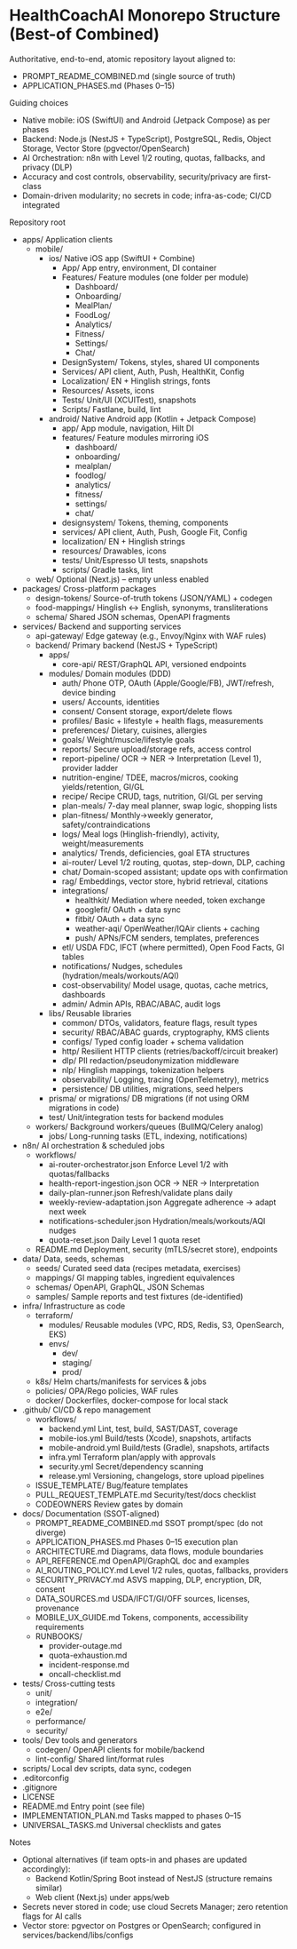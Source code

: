 # HealthCoachAI Monorepo Structure (Best-of Combined)

Authoritative, end-to-end, atomic repository layout aligned to:
- PROMPT_README_COMBINED.md (single source of truth)
- APPLICATION_PHASES.md (Phases 0–15)

Guiding choices
- Native mobile: iOS (SwiftUI) and Android (Jetpack Compose) as per phases
- Backend: Node.js (NestJS + TypeScript), PostgreSQL, Redis, Object Storage, Vector Store (pgvector/OpenSearch)
- AI Orchestration: n8n with Level 1/2 routing, quotas, fallbacks, and privacy (DLP)
- Accuracy and cost controls, observability, security/privacy are first-class
- Domain-driven modularity; no secrets in code; infra-as-code; CI/CD integrated

Repository root
- apps/                           Application clients
  - mobile/
    - ios/                        Native iOS app (SwiftUI + Combine)
      - App/                      App entry, environment, DI container
      - Features/                 Feature modules (one folder per module)
        - Dashboard/
        - Onboarding/
        - MealPlan/
        - FoodLog/
        - Analytics/
        - Fitness/
        - Settings/
        - Chat/
      - DesignSystem/             Tokens, styles, shared UI components
      - Services/                 API client, Auth, Push, HealthKit, Config
      - Localization/             EN + Hinglish strings, fonts
      - Resources/                Assets, icons
      - Tests/                    Unit/UI (XCUITest), snapshots
      - Scripts/                  Fastlane, build, lint
    - android/                    Native Android app (Kotlin + Jetpack Compose)
      - app/                      App module, navigation, Hilt DI
      - features/                 Feature modules mirroring iOS
        - dashboard/
        - onboarding/
        - mealplan/
        - foodlog/
        - analytics/
        - fitness/
        - settings/
        - chat/
      - designsystem/             Tokens, theming, components
      - services/                 API client, Auth, Push, Google Fit, Config
      - localization/             EN + Hinglish strings
      - resources/                Drawables, icons
      - tests/                    Unit/Espresso UI tests, snapshots
      - scripts/                  Gradle tasks, lint
  - web/                          Optional (Next.js) – empty unless enabled
- packages/                       Cross-platform packages
  - design-tokens/                Source-of-truth tokens (JSON/YAML) + codegen
  - food-mappings/                Hinglish ↔ English, synonyms, transliterations
  - schema/                       Shared JSON schemas, OpenAPI fragments
- services/                       Backend and supporting services
  - api-gateway/                  Edge gateway (e.g., Envoy/Nginx with WAF rules)
  - backend/                      Primary backend (NestJS + TypeScript)
    - apps/
      - core-api/                 REST/GraphQL API, versioned endpoints
    - modules/                    Domain modules (DDD)
      - auth/                     Phone OTP, OAuth (Apple/Google/FB), JWT/refresh, device binding
      - users/                    Accounts, identities
      - consent/                  Consent storage, export/delete flows
      - profiles/                 Basic + lifestyle + health flags, measurements
      - preferences/              Dietary, cuisines, allergies
      - goals/                    Weight/muscle/lifestyle goals
      - reports/                  Secure upload/storage refs, access control
      - report-pipeline/          OCR → NER → Interpretation (Level 1), provider ladder
      - nutrition-engine/         TDEE, macros/micros, cooking yields/retention, GI/GL
      - recipe/                   Recipe CRUD, tags, nutrition, GI/GL per serving
      - plan-meals/               7-day meal planner, swap logic, shopping lists
      - plan-fitness/             Monthly→weekly generator, safety/contraindications
      - logs/                     Meal logs (Hinglish-friendly), activity, weight/measurements
      - analytics/                Trends, deficiencies, goal ETA structures
      - ai-router/                Level 1/2 routing, quotas, step-down, DLP, caching
      - chat/                     Domain-scoped assistant; update ops with confirmation
      - rag/                      Embeddings, vector store, hybrid retrieval, citations
      - integrations/
        - healthkit/              Mediation where needed, token exchange
        - googlefit/              OAuth + data sync
        - fitbit/                 OAuth + data sync
        - weather-aqi/            OpenWeather/IQAir clients + caching
        - push/                   APNs/FCM senders, templates, preferences
      - etl/                      USDA FDC, IFCT (where permitted), Open Food Facts, GI tables
      - notifications/            Nudges, schedules (hydration/meals/workouts/AQI)
      - cost-observability/       Model usage, quotas, cache metrics, dashboards
      - admin/                    Admin APIs, RBAC/ABAC, audit logs
    - libs/                       Reusable libraries
      - common/                   DTOs, validators, feature flags, result types
      - security/                 RBAC/ABAC guards, cryptography, KMS clients
      - configs/                  Typed config loader + schema validation
      - http/                     Resilient HTTP clients (retries/backoff/circuit breaker)
      - dlp/                      PII redaction/pseudonymization middleware
      - nlp/                      Hinglish mappings, tokenization helpers
      - observability/            Logging, tracing (OpenTelemetry), metrics
      - persistence/              DB utilities, migrations, seed helpers
    - prisma/ or migrations/      DB migrations (if not using ORM migrations in code)
    - test/                       Unit/integration tests for backend modules
  - workers/                      Background workers/queues (BullMQ/Celery analog)
    - jobs/                       Long-running tasks (ETL, indexing, notifications)
- n8n/                            AI orchestration & scheduled jobs
  - workflows/
    - ai-router-orchestrator.json           Enforce Level 1/2 with quotas/fallbacks
    - health-report-ingestion.json          OCR → NER → Interpretation
    - daily-plan-runner.json                Refresh/validate plans daily
    - weekly-review-adaptation.json         Aggregate adherence → adapt next week
    - notifications-scheduler.json          Hydration/meals/workouts/AQI nudges
    - quota-reset.json                      Daily Level 1 quota reset
  - README.md                               Deployment, security (mTLS/secret store), endpoints
- data/                           Data, seeds, schemas
  - seeds/                        Curated seed data (recipes metadata, exercises)
  - mappings/                     GI mapping tables, ingredient equivalences
  - schemas/                      OpenAPI, GraphQL, JSON Schemas
  - samples/                      Sample reports and test fixtures (de-identified)
- infra/                          Infrastructure as code
  - terraform/
    - modules/                    Reusable modules (VPC, RDS, Redis, S3, OpenSearch, EKS)
    - envs/
      - dev/
      - staging/
      - prod/
  - k8s/                          Helm charts/manifests for services & jobs
  - policies/                     OPA/Rego policies, WAF rules
  - docker/                       Dockerfiles, docker-compose for local stack
- .github/                        CI/CD & repo management
  - workflows/
    - backend.yml                 Lint, test, build, SAST/DAST, coverage
    - mobile-ios.yml              Build/tests (Xcode), snapshots, artifacts
    - mobile-android.yml          Build/tests (Gradle), snapshots, artifacts
    - infra.yml                   Terraform plan/apply with approvals
    - security.yml                Secret/dependency scanning
    - release.yml                 Versioning, changelogs, store upload pipelines
  - ISSUE_TEMPLATE/               Bug/feature templates
  - PULL_REQUEST_TEMPLATE.md      Security/test/docs checklist
  - CODEOWNERS                    Review gates by domain
- docs/                           Documentation (SSOT-aligned)
  - PROMPT_README_COMBINED.md     SSOT prompt/spec (do not diverge)
  - APPLICATION_PHASES.md         Phases 0–15 execution plan
  - ARCHITECTURE.md               Diagrams, data flows, module boundaries
  - API_REFERENCE.md              OpenAPI/GraphQL doc and examples
  - AI_ROUTING_POLICY.md          Level 1/2 rules, quotas, fallbacks, providers
  - SECURITY_PRIVACY.md           ASVS mapping, DLP, encryption, DR, consent
  - DATA_SOURCES.md               USDA/IFCT/GI/OFF sources, licenses, provenance
  - MOBILE_UX_GUIDE.md           Tokens, components, accessibility requirements
  - RUNBOOKS/
    - provider-outage.md
    - quota-exhaustion.md
    - incident-response.md
    - oncall-checklist.md
- tests/                         Cross-cutting tests
  - unit/
  - integration/
  - e2e/
  - performance/
  - security/
- tools/                         Dev tools and generators
  - codegen/                     OpenAPI clients for mobile/backend
  - lint-config/                 Shared lint/format rules
- scripts/                       Local dev scripts, data sync, codegen
- .editorconfig
- .gitignore
- LICENSE
- README.md                      Entry point (see file)
- IMPLEMENTATION_PLAN.md         Tasks mapped to phases 0–15
- UNIVERSAL_TASKS.md             Universal checklists and gates

Notes
- Optional alternatives (if team opts-in and phases are updated accordingly):
  - Backend Kotlin/Spring Boot instead of NestJS (structure remains similar)
  - Web client (Next.js) under apps/web
- Secrets never stored in code; use cloud Secrets Manager; zero retention flags for AI calls
- Vector store: pgvector on Postgres or OpenSearch; configured in services/backend/libs/configs
